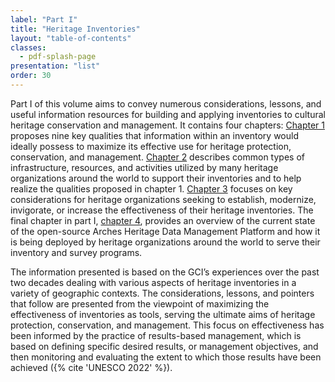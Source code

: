 ```yaml
---
label: "Part I"
title: "Heritage Inventories"
layout: "table-of-contents"
classes:
  - pdf-splash-page
presentation: "list"
order: 30
---
```


Part I of this volume aims to convey numerous considerations, lessons, and useful information resources for building and applying inventories to cultural heritage conservation and management. It contains four chapters: [Chapter 1](/part-i/chapter-1/) proposes nine key qualities that information within an inventory would ideally possess to maximize its effective use for heritage protection, conservation, and management. [Chapter 2](/part-i/chapter-2/) describes common types of infrastructure, resources, and activities utilized by many heritage organizations around the world to support their inventories and to help realize the qualities proposed in chapter 1. [Chapter 3](/part-i/chapter-3/) focuses on key considerations for heritage organizations seeking to establish, modernize, invigorate, or increase the effectiveness of their heritage inventories. The final chapter in part I, [chapter 4](/part-i/chapter-4/), provides an overview of the current state of the open-source Arches Heritage Data Management Platform and how it is being deployed by heritage organizations around the world to serve their inventory and survey programs.

The information presented is based on the GCI’s experiences over the past two decades dealing with various aspects of heritage inventories in a variety of geographic contexts. The considerations, lessons, and pointers that follow are presented from the viewpoint of maximizing the effectiveness of inventories as tools, serving the ultimate aims of heritage protection, conservation, and management. This focus on effectiveness has been informed by the practice of results-based management, which is based on defining specific desired results, or management objectives, and then monitoring and evaluating the extent to which those results have been achieved ({% cite 'UNESCO 2022' %}).
